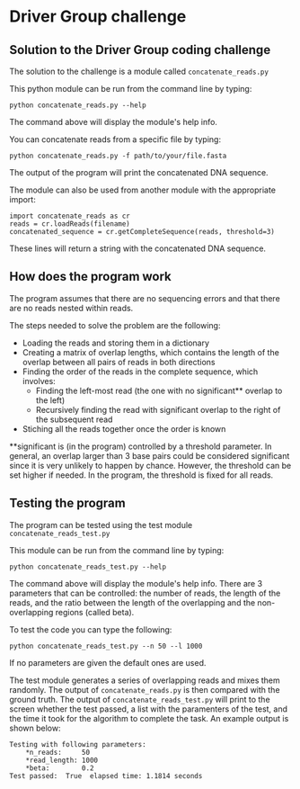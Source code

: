 Driver Group challenge
=====================

Solution to the Driver Group coding challenge
---------------------------------------

The solution to the challenge is a module called ```concatenate_reads.py```

This python module can be run from the command line by typing:

```
python concatenate_reads.py --help
``` 

The command above will display the module's help info.

You can concatenate reads from a specific file by typing:

```
python concatenate_reads.py -f path/to/your/file.fasta
``` 

The output of the program will print the concatenated DNA sequence.

The module can also be used from another module with the appropriate import:

```
import concatenate_reads as cr
reads = cr.loadReads(filename)
concatenated_sequence = cr.getCompleteSequence(reads, threshold=3)
```

These lines will return a string with the concatenated DNA sequence.


How does the program work
-------------------------

The program assumes that there are no sequencing errors and that there are no reads nested within reads.

The steps needed to solve the problem are the following: 

 - Loading the reads and storing them in a dictionary
 - Creating a matrix of overlap lengths, which contains the length of the overlap between all pairs of reads in both directions
 - Finding the order of the reads in the complete sequence, which involves: 
    - Finding the left-most read (the one with no significant** overlap to the left) 
    - Recursively finding the read with significant overlap to the right of the subsequent read
 - Stiching all the reads together once the order is known

**significant is (in the program) controlled by a threshold parameter. In general, an overlap larger than 3 base pairs could be considered significant since it is very unlikely to happen by chance. However, the threshold can be set higher if needed. In the program, the threshold is fixed for all reads.

Testing the program
-------------------

The program can be tested using the test module ```concatenate_reads_test.py```

This module can be run from the command line by typing:

```
python concatenate_reads_test.py --help
```

The command above will display the module's help info. There are 3 parameters that can be controlled: the number of reads, the length of the reads, and the ratio between the length of the overlapping and the non-overlapping regions (called beta).

To test the code you can type the following:

```
python concatenate_reads_test.py --n 50 --l 1000 
```

If no parameters are given the default ones are used.

The test module generates a series of overlapping reads and mixes them randomly. The output of ```concatenate_reads.py``` is then compared with the ground truth. The output of ```concatenate_reads_test.py``` will print to the screen whether the test passed, a list with the paramenters of the test, and the time it took for the algorithm to complete the task. An example output is shown below:

```
Testing with following parameters:
	*n_reads:     50
	*read_length: 1000
	*beta:        0.2
Test passed:  True  elapsed time: 1.1814 seconds
```

